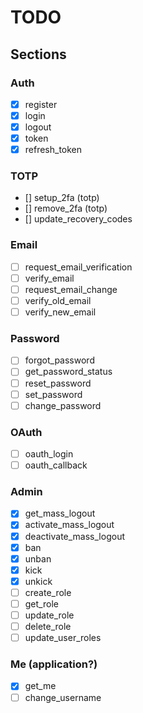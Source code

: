 # TODO

## Sections

### Auth
- [X] register
- [X] login
- [X] logout
- [X] token
- [X] refresh_token

### TOTP
- [] setup_2fa (totp)
- [] remove_2fa (totp)
- [] update_recovery_codes

### Email
- [ ] request_email_verification
- [ ] verify_email
- [ ] request_email_change
- [ ] verify_old_email
- [ ] verify_new_email

### Password
- [ ] forgot_password
- [ ] get_password_status
- [ ] reset_password
- [ ] set_password
- [ ] change_password

### OAuth
- [ ] oauth_login
- [ ] oauth_callback

### Admin
- [X] get_mass_logout
- [X] activate_mass_logout
- [X] deactivate_mass_logout
- [X] ban
- [X] unban
- [X] kick
- [X] unkick
- [ ] create_role
- [ ] get_role
- [ ] update_role
- [ ] delete_role
- [ ] update_user_roles

### Me (application?)
- [X] get_me
- [ ] change_username
